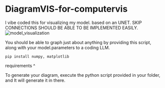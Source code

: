 # DiagramVIS-for-computervis
I vibe coded this for visualizing my model. based on an UNET. SKIP CONNECTIONS SHOULD BE ABLE TO BE IMPLEMENTED EASILY.
![model_visualization](https://github.com/user-attachments/assets/a1f27eac-b4e3-41bd-87d5-0e1c813402a3)

You should be able to graph just about anything by providing this script, along with your model.parameters to a coding LLM.
```
pip install numpy, matplotlib
```
requirements ^

To generate your diagram, execute the python script provided in your folder, and It will generate it in there.
